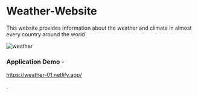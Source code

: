 # Weather-Website
This website provides information about the weather and climate in almost every country around the world


![weather](https://user-images.githubusercontent.com/66964293/165958552-587ae392-3fe3-4ecb-b9a7-dcfcbe3bee05.gif)


### Application Demo -

https://weather-01.netlify.app/

.


